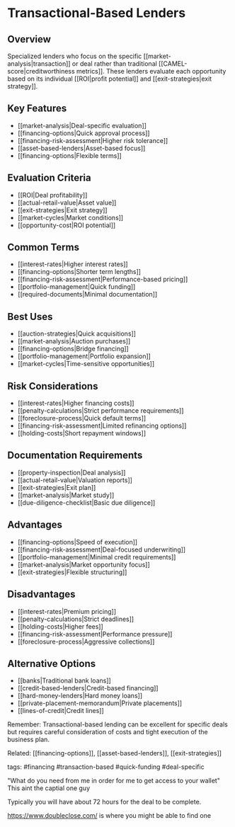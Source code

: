 # Transactional-Based Lenders

## Overview
Specialized lenders who focus on the specific [[market-analysis|transaction]] or deal rather than traditional [[CAMEL-score|creditworthiness metrics]]. These lenders evaluate each opportunity based on its individual [[ROI|profit potential]] and [[exit-strategies|exit strategy]].

## Key Features
- [[market-analysis|Deal-specific evaluation]]
- [[financing-options|Quick approval process]]
- [[financing-risk-assessment|Higher risk tolerance]]
- [[asset-based-lenders|Asset-based focus]]
- [[financing-options|Flexible terms]]

## Evaluation Criteria
- [[ROI|Deal profitability]]
- [[actual-retail-value|Asset value]]
- [[exit-strategies|Exit strategy]]
- [[market-cycles|Market conditions]]
- [[opportunity-cost|ROI potential]]

## Common Terms
- [[interest-rates|Higher interest rates]]
- [[financing-options|Shorter term lengths]]
- [[financing-risk-assessment|Performance-based pricing]]
- [[portfolio-management|Quick funding]]
- [[required-documents|Minimal documentation]]

## Best Uses
- [[auction-strategies|Quick acquisitions]]
- [[market-analysis|Auction purchases]]
- [[financing-options|Bridge financing]]
- [[portfolio-management|Portfolio expansion]]
- [[market-cycles|Time-sensitive opportunities]]

## Risk Considerations
- [[interest-rates|Higher financing costs]]
- [[penalty-calculations|Strict performance requirements]]
- [[foreclosure-process|Quick default terms]]
- [[financing-risk-assessment|Limited refinancing options]]
- [[holding-costs|Short repayment windows]]

## Documentation Requirements
- [[property-inspection|Deal analysis]]
- [[actual-retail-value|Valuation reports]]
- [[exit-strategies|Exit plan]]
- [[market-analysis|Market study]]
- [[due-diligence-checklist|Basic due diligence]]

## Advantages
- [[financing-options|Speed of execution]]
- [[financing-risk-assessment|Deal-focused underwriting]]
- [[portfolio-management|Minimal credit requirements]]
- [[market-analysis|Market opportunity focus]]
- [[exit-strategies|Flexible structuring]]

## Disadvantages
- [[interest-rates|Premium pricing]]
- [[penalty-calculations|Strict deadlines]]
- [[holding-costs|Higher fees]]
- [[financing-risk-assessment|Performance pressure]]
- [[foreclosure-process|Aggressive collections]]

## Alternative Options
- [[banks|Traditional bank loans]]
- [[credit-based-lenders|Credit-based financing]]
- [[hard-money-lenders|Hard money loans]]
- [[private-placement-memorandum|Private placements]]
- [[lines-of-credit|Credit lines]]

Remember: Transactional-based lending can be excellent for specific deals but requires careful consideration of costs and tight execution of the business plan.

Related: [[financing-options]], [[asset-based-lenders]], [[exit-strategies]]

tags: #financing #transaction-based #quick-funding #deal-specific

"What do you need from me in order for me to get access to your wallet"
This aint the captial one guy

Typically you will have about 72 hours for the deal to be complete. 

https://www.doubleclose.com/ is where you might be able to find one
